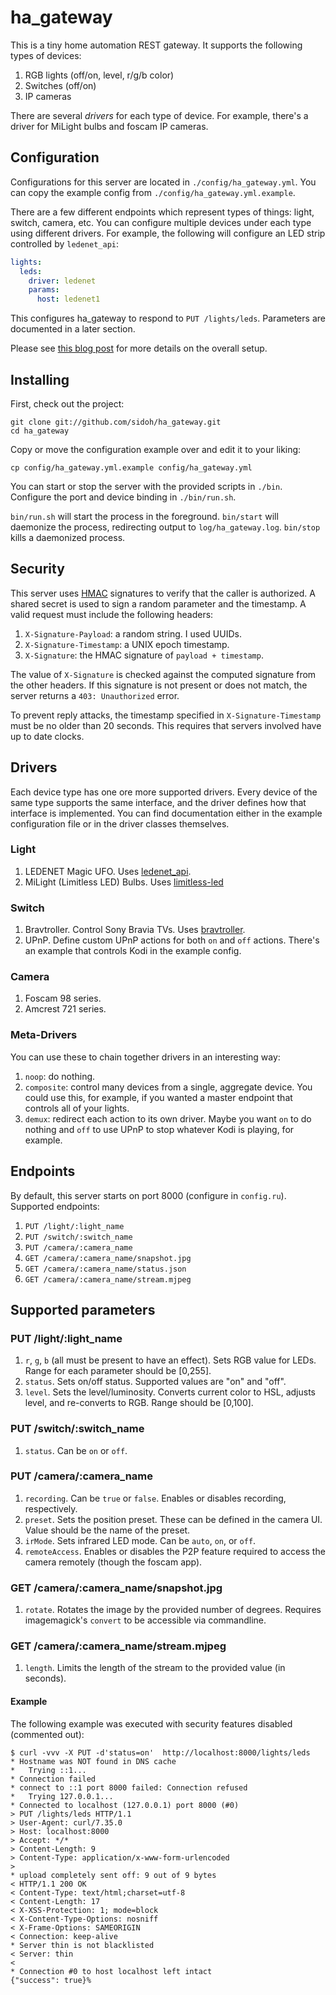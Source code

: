 # ha_gateway
This is a tiny home automation REST gateway. It supports the following types of devices:

1. RGB lights (off/on, level, r/g/b color)
2. Switches (off/on)
3. IP cameras

There are several *drivers* for each type of device. For example, there's a driver for MiLight bulbs and foscam IP cameras.

## Configuration

Configurations for this server are located in `./config/ha_gateway.yml`. You can copy the example config from `./config/ha_gateway.yml.example`.

There are a few different endpoints which represent types of things: light, switch, camera, etc. You can configure multiple devices under each type using different drivers. For example, the following will configure an LED strip controlled by `ledenet_api`:

```yaml
lights:
  leds:
    driver: ledenet
    params:
      host: ledenet1
```

This configures ha_gateway to respond to `PUT /lights/leds`. Parameters are documented in a later section.

Please see [this blog post](http://blog.christophermullins.net/2015/10/17/cheap-alternative-to-phillips-hue-led-strip/) for more details on the overall setup.

## Installing

First, check out the project:

```
git clone git://github.com/sidoh/ha_gateway.git 
cd ha_gateway
```

Copy or move the configuration example over and edit it to your liking:

```
cp config/ha_gateway.yml.example config/ha_gateway.yml
```

You can start or stop the server with the provided scripts in `./bin`. Configure the port and device binding in `./bin/run.sh`.

`bin/run.sh` will start the process in the foreground. `bin/start` will daemonize the process, redirecting output to `log/ha_gateway.log`. `bin/stop` kills a daemonized process.

## Security

This server uses [HMAC](https://en.wikipedia.org/wiki/Hash-based_message_authentication_code) signatures to verify that the caller is authorized. A shared secret is used to sign a random parameter and the timestamp. A valid request must include the following headers:

1. `X-Signature-Payload`: a random string. I used UUIDs.
2. `X-Signature-Timestamp`: a UNIX epoch timestamp.
3. `X-Signature`: the HMAC signature of `payload + timestamp`.

The value of `X-Signature` is checked against the computed signature from the other headers. If this signature is not present or does not match, the server returns a `403: Unauthorized` error.

To prevent reply attacks, the timestamp specified in `X-Signature-Timestamp` must be no older than 20 seconds. This requires that servers involved have up to date clocks.

## Drivers

Each device type has one ore more supported drivers. Every device of the same type supports the same interface, and the driver defines how that interface is implemented. You can find documentation either in the example configuration file or in the driver classes themselves.

### Light

1. LEDENET Magic UFO. Uses [ledenet_api](https://github.com/sidoh/ledenet_api).
2. MiLight (Limitless LED) Bulbs. Uses [limitless-led](https://github.com/hired/limitless-led)

### Switch

1. Bravtroller. Control Sony Bravia TVs. Uses [bravtroller](https://github.com/sidoh/bravtroller).
2. UPnP. Define custom UPnP actions for both `on` and `off` actions. There's an example that controls Kodi in the example config.

### Camera

1. Foscam 98 series.
2. Amcrest 721 series.

### Meta-Drivers

You can use these to chain together drivers in an interesting way:

1. `noop`: do nothing.
2. `composite`: control many devices from a single, aggregate device. You could use this, for example, if you wanted a master endpoint that controls all of your lights.
3. `demux`: redirect each action to its own driver. Maybe you want `on` to do nothing and `off` to use UPnP to stop whatever Kodi is playing, for example.

## Endpoints

By default, this server starts on port 8000 (configure in `config.ru`). Supported endpoints:

1. `PUT /light/:light_name`
2. `PUT /switch/:switch_name`
4. `PUT /camera/:camera_name`
5. `GET /camera/:camera_name/snapshot.jpg`
5. `GET /camera/:camera_name/status.json`
6. `GET /camera/:camera_name/stream.mjpeg`

## Supported parameters 

### PUT /light/:light_name

1. `r`, `g`, `b` (all must be present to have an effect). Sets RGB value for LEDs. Range for each parameter should be [0,255].
2. `status`. Sets on/off status. Supported values are "on" and "off".
3. `level`. Sets the level/luminosity. Converts current color to HSL, adjusts level, and re-converts to RGB. Range should be [0,100].

### PUT /switch/:switch_name

1. `status`. Can be `on` or `off`.

### PUT /camera/:camera\_name

1. `recording`. Can be `true` or `false`. Enables or disables recording, respectively.
2. `preset`. Sets the position preset. These can be defined in the camera UI. Value should be the name of the preset.
3. `irMode`. Sets infrared LED mode. Can be `auto`, `on`, or `off`.
5. `remoteAccess`. Enables or disables the P2P feature required to access the camera remotely (though the foscam app).

### GET /camera/:camera\_name/snapshot.jpg

1. `rotate`. Rotates the image by the provided number of degrees. Requires imagemagick's `convert` to be accessible via commandline.

### GET /camera/:camera\_name/stream.mjpeg

1. `length`. Limits the length of the stream to the provided value (in seconds).

#### Example

The following example was executed with security features disabled (commented out):

```
$ curl -vvv -X PUT -d'status=on'  http://localhost:8000/lights/leds
* Hostname was NOT found in DNS cache
*   Trying ::1...
* Connection failed
* connect to ::1 port 8000 failed: Connection refused
*   Trying 127.0.0.1...
* Connected to localhost (127.0.0.1) port 8000 (#0)
> PUT /lights/leds HTTP/1.1
> User-Agent: curl/7.35.0
> Host: localhost:8000
> Accept: */*
> Content-Length: 9
> Content-Type: application/x-www-form-urlencoded
>
* upload completely sent off: 9 out of 9 bytes
< HTTP/1.1 200 OK
< Content-Type: text/html;charset=utf-8
< Content-Length: 17
< X-XSS-Protection: 1; mode=block
< X-Content-Type-Options: nosniff
< X-Frame-Options: SAMEORIGIN
< Connection: keep-alive
* Server thin is not blacklisted
< Server: thin
<
* Connection #0 to host localhost left intact
{"success": true}%
```
